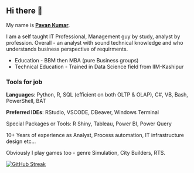 ## Hi there 👋

<!--
**surpavan/surpavan** is a ✨ _special_ ✨ repository because its `README.md` (this file) appears on your GitHub profile.

Here are some ideas to get you started:

- 🔭 I’m currently working on ...
- 🌱 I’m currently learning ...
- 👯 I’m looking to collaborate on ...
- 🤔 I’m looking for help with ...
- 💬 Ask me about ...
- 📫 How to reach me: ...
- 😄 Pronouns: ...
- ⚡ Fun fact: ...
-->

My name is <ins>**Pavan Kumar**</ins>.

I am a self taught IT Professional, Management guy by study, analyst by profession. Overall - an analyst with sound technical knowledge and who understands business perspective of requirments.

* Education -  BBM then MBA (pure Business groups)
* Technical Education - Trained in Data Science field from IIM-Kashipur

### Tools for job

**Languages**: Python, R, SQL (efficient on both OLTP & OLAP), C#, VB, Bash, PowerShell, BAT

**Preferred IDEs**: RStudio, VSCODE, DBeaver, Windows Terminal

Special Packages or Tools: R Shiny, Tableau, Power BI, Power Query

10+ Years of experience as Analyst, Process automation, IT infrastructure design etc...

Obviously I play games too - genre Simulation, City Builders, RTS.

<!--[![My Skills](https://skillicons.dev/icons?i=python,r,sql,cs,dotnet)](https://skillicons.dev) -->

<!--
https://streak-stats.demolab.com/demo/?user=surpavan&theme=transparent&hide_border=false&border_radius=4.5&locale=en&short_numbers=false&date_format=&mode=weekly&exclude_days=&sections=total%2Ccurrent%2Clongest&card_width=495&card_height=195&type=svg&background-type=solid&properties=background
-->

[![GitHub Streak](https://streak-stats.demolab.com?user=surpavan&theme=transparent&hide_current_streak=true)](https://git.io/streak-stats)
